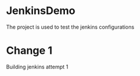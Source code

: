 # JenkinsDemo

The project is used to test the jenkins configurations

# Change 1

Building jenkins attempt 1
